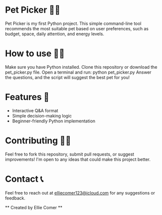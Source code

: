 # Pet Picker 🐕‍🦺

Pet Picker is my first Python project. This simple command-line tool recommends the most suitable pet based on user preferences, such as budget, space, daily attention, and energy levels.


# How to use 👩‍💻

Make sure you have Python installed.
Clone this repository or download the pet_picker.py file.
Open a terminal and run:
python pet_picker.py
Answer the questions, and the script will suggest the best pet for you!

# Features 📑

- Interactive Q&A format
- Simple decision-making logic
- Beginner-friendly Python implementation

# Contributing 🤜🤛

Feel free to fork this repository, submit pull requests, or suggest improvements! I'm open to any ideas that could make this project better.

# Contact 📞

Feel free to reach out at elliecomer123@icloud.com for any suggestions or feedback.

** Created by Ellie Comer **
